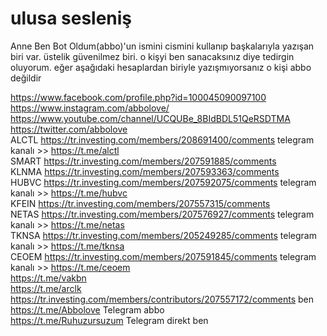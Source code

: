 # ulusa sesleniş

Anne Ben Bot Oldum(abbo)'un ismini cismini kullanıp başkalarıyla yazışan biri var. üstelik güvenilmez biri. o kişyi ben sanacaksınız diye tedirgin oluyorum. eğer aşağıdaki hesaplardan biriyle yazışmıyorsanız o kişi abbo değildir

https://www.facebook.com/profile.php?id=100045090097100 \
https://www.instagram.com/abbolove/ \
https://www.youtube.com/channel/UCQUBe_8BIdBDL51QeRSDTMA \
https://twitter.com/abbolove \
ALCTL https://tr.investing.com/members/208691400/comments telegram kanalı >> https://t.me/alctl \
SMART https://tr.investing.com/members/207591885/comments \
KLNMA https://tr.investing.com/members/207593363/comments \
HUBVC https://tr.investing.com/members/207592075/comments telegram kanalı >> https://t.me/hubvc \
KFEIN https://tr.investing.com/members/207557315/comments \
NETAS https://tr.investing.com/members/207576927/comments telegram kanalı >> https://t.me/netas \
TKNSA https://tr.investing.com/members/205249285/comments telegram kanalı >> https://t.me/tknsa \
CEOEM https://tr.investing.com/members/207591845/comments telegram kanalı >> https://t.me/ceoem \
https://t.me/vakbn \
https://t.me/arclk \
https://tr.investing.com/members/contributors/207557172/comments  ben \
https://t.me/Abbolove Telegram abbo \
https://t.me/Ruhuzursuzum Telegram direkt ben
